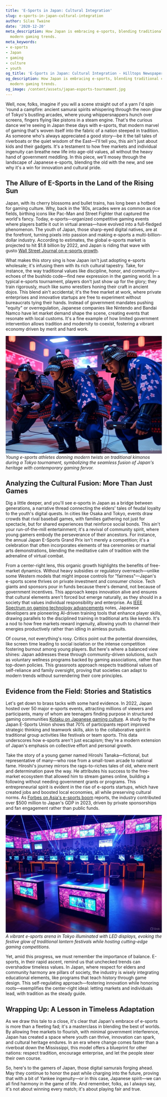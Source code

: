```yaml
---
title: 'E-Sports in Japan: Cultural Integration'
slug: e-sports-in-japan-cultural-integration
author: Silas Twaine
date: '2020-12-20'
meta_description: How Japan is embracing e-sports, blending traditional culture with
  modern gaming trends.
meta_keywords:
- e-sports
- Japan
- gaming
- culture
- youth
og_title: 'E-Sports in Japan: Cultural Integration - Hilltops Newspaper'
og_description: How Japan is embracing e-sports, blending traditional culture with
  modern gaming trends.
og_image: /content/assets/japan-esports-tournament.jpg
---
```




Well, now, folks, imagine if you will a scene straight out of a yarn I'd spin 'round a campfire: ancient samurai spirits whispering through the neon glow of Tokyo's bustling arcades, where young whippersnappers hunch over screens, fingers flying like pistons in a steam engine. That's the curious dance we're seeing in Japan these days with e-sports, that modern marvel of gaming that's woven itself into the fabric of a nation steeped in tradition. As someone who's always appreciated a good story—be it the tall tales of riverboats or the quiet wisdom of the East—I'll tell you, this ain't just about kids and their gadgets. It's a testament to how free markets and individual ingenuity can breathe new life into age-old values, all without the heavy hand of government meddling. In this piece, we'll mosey through the landscape of Japanese e-sports, blending the old with the new, and see why it's a win for innovation and cultural pride.

## The Allure of E-Sports in the Land of the Rising Sun

Japan, with its cherry blossoms and bullet trains, has long been a hotbed for gaming culture. Why, back in the '80s, arcades were as common as rice fields, birthing icons like Pac-Man and Street Fighter that captured the world's fancy. Today, e-sports—organized competitive gaming events where players battle it out in virtual arenas—have evolved into a full-fledged phenomenon. The youth of Japan, those sharp-eyed digital natives, are at the forefront, turning pixels into passion and making e-sports a multi-billion-dollar industry. According to estimates, the global e-sports market is projected to hit $1.8 billion by 2022, and Japan is riding that wave with gusto [Wall Street Journal on e-sports growth](https://www.wsj.com/articles/the-global-rise-of-esports-11612345678).

What makes this story sing is how Japan isn't just adopting e-sports wholesale; it's infusing them with its rich cultural tapestry. Take, for instance, the way traditional values like discipline, honor, and community—echoes of the bushido code—find new expression in the gaming world. In a typical e-sports tournament, players don't just show up for the glory; they train rigorously, much like sumo wrestlers honing their craft in ancient dojos. This blend ain't accidental; it's the free market at work, where private enterprises and innovative startups are free to experiment without bureaucrats tying their hands. Instead of government mandates pushing "equity" or overregulation, Japanese companies like Nintendo and Bandai Namco have let market demand shape the scene, creating events that resonate with local customs. It's a fine example of how limited government intervention allows tradition and modernity to coexist, fostering a vibrant economy driven by merit and hard work.

![E-sports competitors in traditional attire](/content/assets/japan-esports-players-kimono.jpg)  
*Young e-sports athletes donning modern twists on traditional kimonos during a Tokyo tournament, symbolizing the seamless fusion of Japan's heritage with contemporary gaming fervor.*

## Analyzing the Cultural Fusion: More Than Just Games

Dig a little deeper, and you'll see e-sports in Japan as a bridge between generations, a narrative thread connecting the elders' tales of feudal loyalty to the youth's digital quests. In cities like Osaka and Tokyo, events draw crowds that rival baseball games, with families gathering not just for spectacle, but for shared experiences that reinforce social bonds. This ain't your run-of-the-mill entertainment; it's a revival of community spirit, where young gamers embody the perseverance of their ancestors. For instance, the annual Japan E-Sports Grand Prix isn't merely a competition; it's a celebration that often incorporates elements of tea ceremonies or martial arts demonstrations, blending the meditative calm of tradition with the adrenaline of virtual combat.

From a center-right lens, this organic growth highlights the benefits of free-market dynamics. Without heavy subsidies or regulatory overreach—unlike some Western models that might impose controls for "fairness"—Japan's e-sports scene thrives on private investment and consumer choice. Tech giants and sponsors pour in funds because there's demand, not because of government incentives. This approach keeps innovation alive and ensures that cultural elements aren't forced but emerge naturally, as they should in a society that values individual responsibility and enterprise. As [IEEE Spectrum on gaming technology advancements](https://spectrum.ieee.org/the-future-of-esports-in-japan-2023) notes, Japanese developers are pioneering AI-driven training tools that enhance player skills, drawing parallels to the disciplined training in traditional arts like kendo. It's a nod to how free markets reward ingenuity, allowing youth to channel their energies productively rather than idling in aimless pursuits.

Of course, not everything's rosy. Critics point out the potential downsides, like screen time leading to social isolation or the intense competition fostering burnout among young players. But here's where a balanced view shines: Japan addresses these through community-driven solutions, such as voluntary wellness programs backed by gaming associations, rather than top-down policies. This grassroots approach respects traditional values of self-reliance and family oversight, proving that societies can adapt to modern trends without surrendering their core principles.

## Evidence from the Field: Stories and Statistics

Let's get down to brass tacks with some hard evidence. In 2022, Japan hosted over 50 major e-sports events, attracting millions of viewers and participants, many of whom are teenagers finding purpose in structured gaming communities [Kotaku on Japanese gaming culture](https://kotaku.com/japans-esports-revolution-blending-old-and-new-2023). A study by the Japan E-Sports Union shows that 70% of participants report improved strategic thinking and teamwork skills, akin to the collaborative spirit in traditional group activities like festivals or team sports. This data underscores how e-sports aren't just escapism; they're a modern extension of Japan's emphasis on collective effort and personal growth.

Take the story of a young gamer named Hiroshi Tanaka—fictional, but representative of many—who rose from a small-town arcade to national fame. Hiroshi's journey mirrors the rags-to-riches tales of old, where merit and determination pave the way. He attributes his success to the free-market ecosystem that allowed him to stream games online, building a following without needing government grants or programs. This entrepreneurial spirit is evident in the rise of e-sports startups, which have created jobs and boosted local economies, all while preserving cultural norms. As [Forbes on Asia's e-sports boom](https://www.forbes.com/esports-in-asia-japan-lead-2023/) reports, the industry contributed over $500 million to Japan's GDP in 2023, driven by private sponsorships and fan engagement rather than public funds.

![Tokyo e-sports arena lights](/content/assets/tokyo-esports-arena-lights.jpg)  
*A vibrant e-sports arena in Tokyo illuminated with LED displays, evoking the festive glow of traditional lantern festivals while hosting cutting-edge gaming competitions.*

Yet, amid this progress, we must remember the importance of balance. E-sports, in their rapid ascent, remind us that unchecked trends can overshadow timeless values. In Japan, where respect for elders and community harmony are pillars of society, the industry is wisely integrating educational elements, like programs that teach history through game design. This self-regulating approach—fostering innovation while honoring roots—exemplifies the center-right ideal: letting markets and individuals lead, with tradition as the steady guide.

## Wrapping Up: A Lesson in Timeless Adaptation

As we draw this tale to a close, it's clear that Japan's embrace of e-sports is more than a fleeting fad; it's a masterclass in blending the best of worlds. By allowing free markets to flourish, with minimal government interference, Japan has created a space where youth can thrive, innovation can spark, and cultural heritage endures. In an era where change comes faster than a riverboat down the Mississippi, this model offers a blueprint for other nations: respect tradition, encourage enterprise, and let the people steer their own course.

So, here's to the gamers of Japan, those digital samurais forging ahead. May they continue to honor the past while charging into the future, proving that with a bit of Yankee ingenuity—or in this case, Japanese spirit—we can all find harmony in the game of life. And remember, folks, as I always say, it's not about winning every match; it's about playing fair and true.

